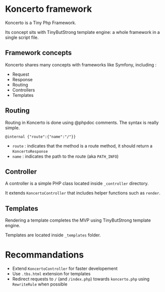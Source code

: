 # Koncerto framework

Koncerto is a Tiny Php Framework.

Its concept sits with TinyButStrong template engine: a whole framework in a single script file.

## Framework concepts

Koncerto shares many concepts with frameworks like Symfony, including :

* Request
* Response
* Routing
* Controllers
* Templates

## Routing

Routing in Koncerto is done using @phpdoc comments. The syntax is really simple.

```@internal {"route":{"name":"/"}}```

* `route` : indicates that the method is a route method, it should return a `KoncertoResponse`
* `name` : indicates the path to the route (aka `PATH_INFO`)

## Controller

A controller is a simple PHP class located inside `_controller` directory.

It extends `KoncertoController` that includes helper functions such as `render`.

## Templates

Rendering a template completes the MVP using TinyButStrong template engine.

Templates are located inside `_templates` folder.

# Recommandations

* Extend `KoncertoController` for faster developement
* Use `.tbs.html` extension for templates
* Redirect requests to `/` (and `/index.php`) towards `koncerto.php` using `RewriteRule` when possible